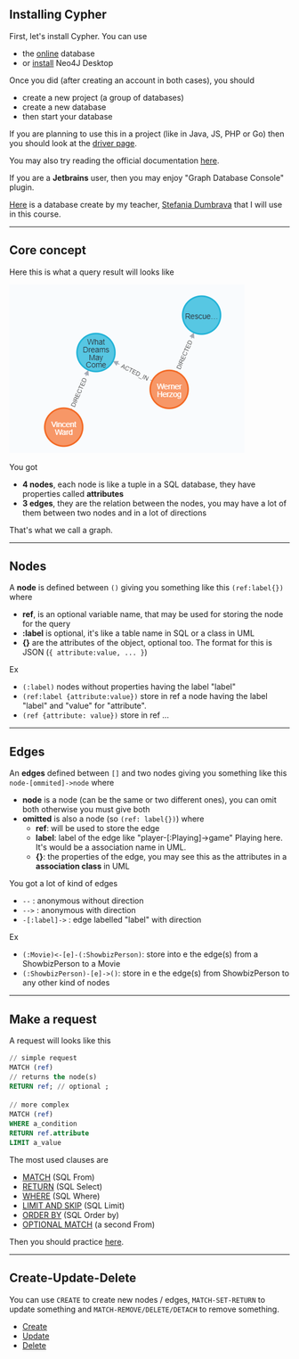 ## Installing Cypher

First, let's install Cypher.
You can use 

* the [online](https://neo4j.com/sandbox/) database
* or [install](https://neo4j.com/download/) Neo4J Desktop

Once you did (after creating an account in both cases),
you should

* create a new project (a group of databases)
* create a new database
* then start your database

If you are planning to use this in a project (like
in Java, JS, PHP or Go) then you should look 
at the [driver page](https://neo4j.com/developer/language-guides/).

You may also try reading the official
documentation [here](https://neo4j.com/developer/get-started/).

If you are a **Jetbrains** user, then
you may enjoy "Graph Database Console" plugin.

[Here](movies.cypher) is a database create by my teacher,
[Stefania Dumbrava](http://web4.ensiie.fr/~stefania.dumbrava/)
that I will use in this course.

<hr class="sr">

## Core concept

Here this is what a query result will looks like

![example](example.png)

You got 

* **4 nodes**, each node is like a tuple in a SQL database,
  they have properties called **attributes**
* **3 edges**, they are the relation between the nodes,
  you may have a lot of them between two nodes and in
  a lot of directions

That's what we call a graph.

<hr class="sl">

## Nodes

A **node** is defined between ``()`` giving you something
like this ``(ref:label{})`` where

* **ref**, is an optional variable name,
  that may be used for storing the node
  for the query
* **:label** is optional, it's like
  a table name in SQL or a class in UML
* **{}** are the attributes of the object, optional
  too. The format for this is JSON 
  (`{ attribute:value, ... }`)

Ex

* ``(:label)`` nodes without properties having the label "label"
* ``(ref:label {attribute:value})`` store in ref a node having the label
  "label" and "value" for "attribute".
* ``(ref {attribute: value})`` store in ref ...

<hr class="sr">

## Edges

An **edges** defined between ``[]`` and two nodes
giving you something like this ``node-[ommited]->node``
where

* **node** is a node (can be the same or two different ones),
  you can omit both otherwise you must give both
* **omitted** is also a node (so `(ref: label{})`) where
  * **ref**: will be used to store the edge
  * **label**: label of the edge like "player-[:Playing]->game"
    Playing here. It's would be a association name in UML.
  * **{}**: the properties of the edge, you may
    see this as the attributes in a **association class**
    in UML

You got a lot of kind of edges

* ``--`` : anonymous without direction
* ``-->`` : anonymous with direction
* ``-[:label]->`` : edge labelled "label" with direction

Ex

* ``(:Movie)<-[e]-(:ShowbizPerson)``: store
  into e the edge(s) from a ShowbizPerson to a Movie
* ``(:ShowbizPerson)-[e]->()``: store in e the edge(s)
  from ShowbizPerson to any other kind of
  nodes

<hr class="sl">

## Make a request

A request will looks like this

```sql
// simple request
MATCH (ref)
// returns the node(s)
RETURN ref; // optional ;

// more complex
MATCH (ref)
WHERE a_condition
RETURN ref.attribute
LIMIT a_value
```

The most used clauses are

* [MATCH](clause/match.md) (SQL From)
* [RETURN](clause/return.md) (SQL Select)
* [WHERE](clause/where.md) (SQL Where)
* [LIMIT AND SKIP](clause/limit.md) (SQL Limit)
* [ORDER BY](clause/order-by.md) (SQL Order by)
* [OPTIONAL MATCH](clause/optional-match.md) (a second From)

Then you should practice [here](clause/exercise.md).

<hr class="sr">

## Create-Update-Delete

You can use ``CREATE`` to create new nodes / edges,
``MATCH-SET-RETURN`` to update something and
``MATCH-REMOVE/DELETE/DETACH`` to remove something.

* [Create](ddl/create.md)
* [Update](ddl/update.md)
* [Delete](ddl/delete.md)